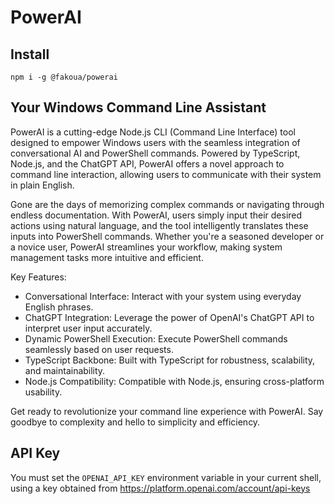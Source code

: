# PowerAI

## Install

```
npm i -g @fakoua/powerai
```

## Your Windows Command Line Assistant

PowerAI is a cutting-edge Node.js CLI (Command Line Interface) tool designed to empower Windows users with the seamless integration of conversational AI and PowerShell commands. Powered by TypeScript, Node.js, and the ChatGPT API, PowerAI offers a novel approach to command line interaction, allowing users to communicate with their system in plain English.

Gone are the days of memorizing complex commands or navigating through endless documentation. With PowerAI, users simply input their desired actions using natural language, and the tool intelligently translates these inputs into PowerShell commands. Whether you're a seasoned developer or a novice user, PowerAI streamlines your workflow, making system management tasks more intuitive and efficient.

Key Features:

- Conversational Interface: Interact with your system using everyday English phrases.
- ChatGPT Integration: Leverage the power of OpenAI's ChatGPT API to interpret user input accurately.
- Dynamic PowerShell Execution: Execute PowerShell commands seamlessly based on user requests.
- TypeScript Backbone: Built with TypeScript for robustness, scalability, and maintainability.
- Node.js Compatibility: Compatible with Node.js, ensuring cross-platform usability.

Get ready to revolutionize your command line experience with PowerAI. Say goodbye to complexity and hello to simplicity and efficiency.

## API Key

You must set the `OPENAI_API_KEY` environment variable in your current shell,
using a key obtained from https://platform.openai.com/account/api-keys